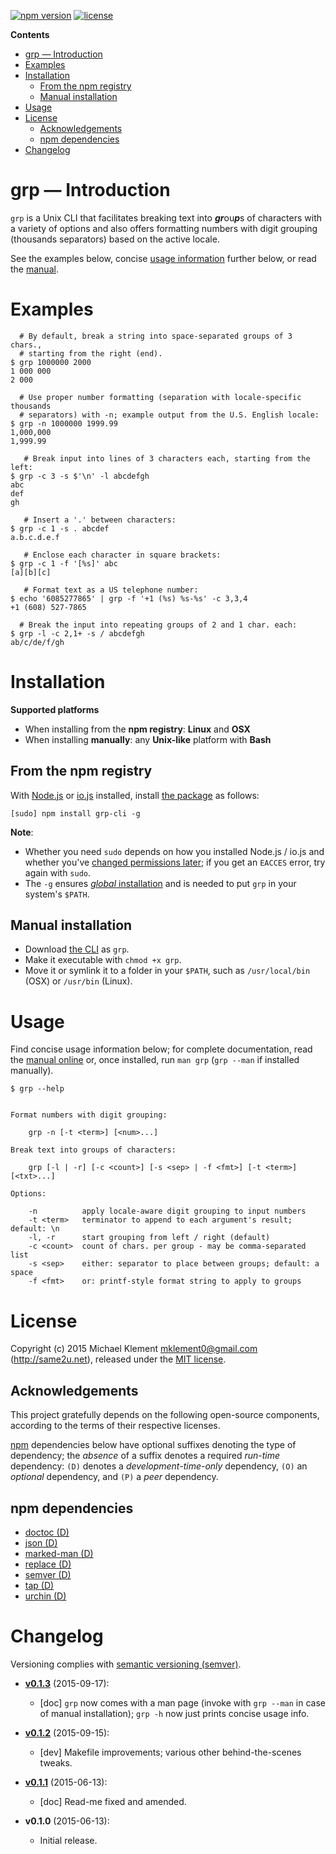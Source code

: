 [![npm version](https://img.shields.io/npm/v/grp-cli.svg)](https://npmjs.com/package/grp-cli) [![license](https://img.shields.io/npm/l/grp-cli.svg)](https://github.com/mklement0/grp-cli/blob/master/LICENSE.md)

<!-- START doctoc generated TOC please keep comment here to allow auto update -->
<!-- DON'T EDIT THIS SECTION, INSTEAD RE-RUN doctoc TO UPDATE -->

**Contents**

- [grp &mdash; Introduction](#grp-&mdash-introduction)
- [Examples](#examples)
- [Installation](#installation)
  - [From the npm registry](#from-the-npm-registry)
  - [Manual installation](#manual-installation)
- [Usage](#usage)
- [License](#license)
  - [Acknowledgements](#acknowledgements)
  - [npm dependencies](#npm-dependencies)
- [Changelog](#changelog)

<!-- END doctoc generated TOC please keep comment here to allow auto update -->

# grp &mdash; Introduction

`grp` is a Unix CLI that facilitates breaking text into ***gr***ou***p***s of characters with a variety of options
and also offers formatting numbers with digit grouping (thousands separators) based on the active locale.

See the examples below, concise [usage information](#usage) further below, or read the [manual](doc/grp.md).

# Examples

```shell
  # By default, break a string into space-separated groups of 3 chars.,
  # starting from the right (end).
$ grp 1000000 2000
1 000 000 
2 000

  # Use proper number formatting (separation with locale-specific thousands
  # separators) with -n; example output from the U.S. English locale:
$ grp -n 1000000 1999.99
1,000,000
1,999.99
  
   # Break input into lines of 3 characters each, starting from the left:
$ grp -c 3 -s $'\n' -l abcdefgh
abc
def
gh

   # Insert a '.' between characters:
$ grp -c 1 -s . abcdef
a.b.c.d.e.f

   # Enclose each character in square brackets:
$ grp -c 1 -f '[%s]' abc
[a][b][c]

   # Format text as a US telephone number:
$ echo '6085277865' | grp -f '+1 (%s) %s-%s' -c 3,3,4 
+1 (608) 527-7865

  # Break the input into repeating groups of 2 and 1 char. each:
$ grp -l -c 2,1+ -s / abcdefgh
ab/c/de/f/gh
```

# Installation

**Supported platforms**

* When installing from the **npm registry**: **Linux** and **OSX**
* When installing **manually**: any **Unix-like** platform with **Bash** 

## From the npm registry

With [Node.js](http://nodejs.org/) or [io.js](https://iojs.org/) installed, install [the package](https://www.npmjs.com/package/grp-cli) as follows:

    [sudo] npm install grp-cli -g

**Note**:

* Whether you need `sudo` depends on how you installed Node.js / io.js and whether you've [changed permissions later](https://docs.npmjs.com/getting-started/fixing-npm-permissions); if you get an `EACCES` error, try again with `sudo`.
* The `-g` ensures [_global_ installation](https://docs.npmjs.com/getting-started/installing-npm-packages-globally) and is needed to put `grp` in your system's `$PATH`.

## Manual installation

* Download [the CLI](https://raw.githubusercontent.com/mklement0/grp-cli/stable/bin/grp) as `grp`.
* Make it executable with `chmod +x grp`.
* Move it or symlink it to a folder in your `$PATH`, such as `/usr/local/bin` (OSX) or `/usr/bin` (Linux).

# Usage

Find concise usage information below; for complete documentation, read the [manual online](doc/grp.md) or, 
once installed, run `man grp` (`grp --man` if installed manually).

<!-- DO NOT EDIT THE FENCED CODE BLOCK and RETAIN THIS COMMENT: The fenced code block below is updated by `make update-readme/release` with CLI usage information. -->

```nohighlight
$ grp --help


Format numbers with digit grouping:

    grp -n [-t <term>] [<num>...]

Break text into groups of characters:

    grp [-l | -r] [-c <count>] [-s <sep> | -f <fmt>] [-t <term>] [<txt>...]

Options:

    -n          apply locale-aware digit grouping to input numbers
    -t <term>   terminator to append to each argument's result; default: \n
    -l, -r      start grouping from left / right (default)
    -c <count>  count of chars. per group - may be comma-separated list
    -s <sep>    either: separator to place between groups; default: a space
    -f <fmt>    or: printf-style format string to apply to groups
```

<!-- DO NOT EDIT THE NEXT CHAPTER and RETAIN THIS COMMENT: The next chapter is updated by `make update-readme/release` with the contents of 'LICENSE.md'. ALSO, LEAVE AT LEAST 1 BLANK LINE AFTER THIS COMMENT. -->

# License

Copyright (c) 2015 Michael Klement <mklement0@gmail.com> (http://same2u.net), released under the [MIT license](https://spdx.org/licenses/MIT#licenseText).

## Acknowledgements

This project gratefully depends on the following open-source components, according to the terms of their respective licenses.

[npm](https://www.npmjs.com/) dependencies below have optional suffixes denoting the type of dependency; the *absence* of a suffix denotes a required *run-time* dependency: `(D)` denotes a *development-time-only* dependency, `(O)` an *optional* dependency, and `(P)` a *peer* dependency.

<!-- DO NOT EDIT THE NEXT CHAPTER and RETAIN THIS COMMENT: The next chapter is updated by `make update-readme/release` with the dependencies from 'package.json'. ALSO, LEAVE AT LEAST 1 BLANK LINE AFTER THIS COMMENT. -->

## npm dependencies

* [doctoc (D)](https://github.com/thlorenz/doctoc)
* [json (D)](https://github.com/trentm/json)
* [marked-man (D)](https://github.com/kapouer/marked-man#readme)
* [replace (D)](https://github.com/harthur/replace)
* [semver (D)](https://github.com/npm/node-semver#readme)
* [tap (D)](https://github.com/isaacs/node-tap)
* [urchin (D)](https://github.com/tlevine/urchin)

<!-- DO NOT EDIT THE NEXT CHAPTER and RETAIN THIS COMMENT: The next chapter is updated by `make update-readme/release` with the contents of 'CHANGELOG.md'. ALSO, LEAVE AT LEAST 1 BLANK LINE AFTER THIS COMMENT. -->

# Changelog

Versioning complies with [semantic versioning (semver)](http://semver.org/).

<!-- NOTE: An entry template for a new version is automatically added each time `make version` is called. Fill in changes afterwards. -->

* **[v0.1.3](https://github.com/mklement0/grp-cli/compare/v0.1.2...v0.1.3)** (2015-09-17):
  * [doc] `grp` now comes with a man page (invoke with `grp --man` in case of manual installation); `grp -h` now just prints concise usage info.

* **[v0.1.2](https://github.com/mklement0/grp-cli/compare/v0.1.1...v0.1.2)** (2015-09-15):
  * [dev] Makefile improvements; various other behind-the-scenes tweaks.

* **[v0.1.1](https://github.com/mklement0/grp-cli/compare/v0.1.0...v0.1.1)** (2015-06-13):
  * [doc] Read-me fixed and amended.

* **v0.1.0** (2015-06-13):
  * Initial release.
